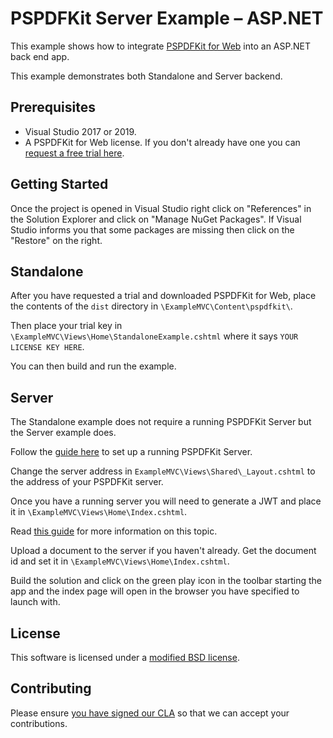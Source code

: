 # PSPDFKit Server Example – ASP.NET

This example shows how to integrate [PSPDFKit for Web](https://pspdfkit.com/web/) into an ASP.NET back end app.

This example demonstrates both Standalone and Server backend.

## Prerequisites

- Visual Studio 2017 or 2019.
- A PSPDFKit for Web license. If you don't already have one
  you can [request a free trial here](https://pspdfkit.com/try/).

## Getting Started

Once the project is opened in Visual Studio right click on "References" in the Solution Explorer and click on "Manage NuGet Packages".
If Visual Studio informs you that some packages are missing then click on the "Restore" on the right.

## Standalone

After you have requested a trial and downloaded PSPDFKit for Web, place the contents of the `dist` directory in `\ExampleMVC\Content\pspdfkit\`.

Then place your trial key in `\ExampleMVC\Views\Home\StandaloneExample.cshtml` where it says `YOUR LICENSE KEY HERE`.

You can then build and run the example.

## Server

The Standalone example does not require a running PSPDFKit Server but the Server example does.

Follow the [guide here](https://pspdfkit.com/guides/web/current/server-backed/setting-up-pspdfkit-server/) to set up a running PSPDFKit Server.

Change the server address in `ExampleMVC\Views\Shared\_Layout.cshtml` to the address of your PSPDFKit server.

Once you have a running server you will need to generate a JWT and place it in `\ExampleMVC\Views\Home\Index.cshtml`.

Read [this guide](https://pspdfkit.com/guides/web/current/server-backed/client-authentication/) for more information on this topic.

Upload a document to the server if you haven't already. Get the document id and set it in `\ExampleMVC\Views\Home\Index.cshtml`.

Build the solution and click on the green play icon in the toolbar starting the app and the index page will open in the browser you have specified to launch with.

## License

This software is licensed under a [modified BSD license](LICENSE).

## Contributing

Please ensure
[you have signed our CLA](https://pspdfkit.com/guides/web/current/miscellaneous/contributing/) so that we can
accept your contributions.
